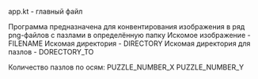 app.kt - главный файл


Программа предназначена для конвентирования
изображения в ряд png-файлов с пазлами 
в определённую папку
Искомое изображение - FILENAME
Искомая директория - DIRECTORY
Искомая директория для пазлов - DORECTORY_TO

Количество пазлов по осям:
PUZZLE_NUMBER_X
PUZZLE_NUMBER_Y


